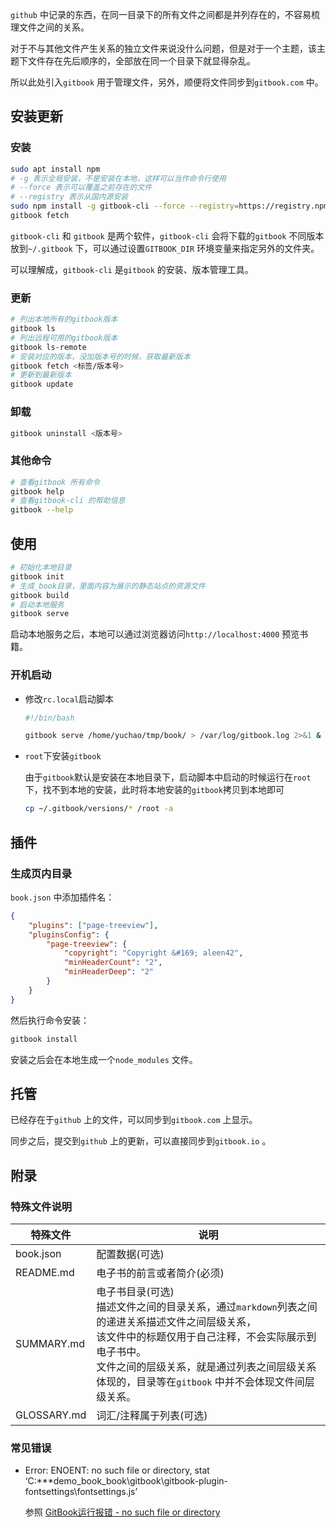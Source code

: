 `github` 中记录的东西，在同一目录下的所有文件之间都是并列存在的，不容易梳理文件之间的关系。

对于不与其他文件产生关系的独立文件来说没什么问题，但是对于一个主题，该主题下文件存在先后顺序的，全部放在同一个目录下就显得杂乱。

所以此处引入`gitbook` 用于管理文件，另外，顺便将文件同步到`gitbook.com` 中。



## 安装更新

### 安装

```bash
sudo apt install npm
# -g 表示全局安装，不是安装在本地，这样可以当作命令行使用
# --force 表示可以覆盖之前存在的文件
# --registry 表示从国内源安装
sudo npm install -g gitbook-cli --force --registry=https://registry.npmmirror.com
gitbook fetch
```

`gitbook-cli` 和 `gitbook` 是两个软件，`gitbook-cli` 会将下载的`gitbook` 不同版本放到`~/.gitbook` 下，可以通过设置`GITBOOK_DIR` 环境变量来指定另外的文件夹。

可以理解成，`gitbook-cli` 是`gitbook` 的安装、版本管理工具。

### 更新

```bash
# 列出本地所有的gitbook版本
gitbook ls
# 列出远程可用的gitbook版本
gitbook ls-remote
# 安装对应的版本，没加版本号的时候，获取最新版本
gitbook fetch <标签/版本号>
# 更新到最新版本
gitbook update
```

### 卸载

```bash
gitbook uninstall <版本号>
```

### 其他命令

```bash
# 查看gitbook 所有命令
gitbook help
# 查看gitbook-cli 的帮助信息
gitbook --help
```



## 使用

```bash
# 初始化本地目录
gitbook init
# 生成_book目录，里面内容为展示的静态站点的资源文件
gitbook build
# 启动本地服务
gitbook serve
```

启动本地服务之后，本地可以通过浏览器访问`http://localhost:4000` 预览书籍。



### 开机启动

* 修改`rc.local`启动脚本

  ```bash
  #!/bin/bash
  
  gitbook serve /home/yuchao/tmp/book/ > /var/log/gitbook.log 2>&1 &
  ```

* `root`下安装`gitbook`

  由于`gitbook`默认是安装在本地目录下，启动脚本中启动的时候运行在`root`下，找不到本地的安装，此时将本地安装的`gitbook`拷贝到本地即可

  ```bash
  cp ~/.gitbook/versions/* /root -a
  ```



## 插件

### 生成页内目录

`book.json` 中添加插件名：

```json
{
    "plugins": ["page-treeview"],
    "pluginsConfig": {
        "page-treeview": {
            "copyright": "Copyright &#169; aleen42",
            "minHeaderCount": "2",
            "minHeaderDeep": "2"
        }
    }
}
```

然后执行命令安装：

```bash
gitbook install
```

安装之后会在本地生成一个`node_modules` 文件。



## 托管

已经存在于`github` 上的文件，可以同步到`gitbook.com` 上显示。

同步之后，提交到`github` 上的更新，可以直接同步到`gitbook.io` 。



## 附录

### 特殊文件说明

| 特殊文件    | 说明                                                         |
| ----------- | ------------------------------------------------------------ |
| book.json   | 配置数据(可选)                                               |
| README.md   | 电子书的前言或者简介(必须)                                   |
| SUMMARY.md  | 电子书目录(可选)<br />描述文件之间的目录关系，通过`markdown`列表之间的递进关系描述文件之间层级关系，<br />该文件中的标题仅用于自己注释，不会实际展示到电子书中。<br />文件之间的层级关系，就是通过列表之间层级关系体现的，目录等在`gitbook` 中并不会体现文件间层级关系。 |
| GLOSSARY.md | 词汇/注释属于列表(可选)                                      |

### 常见错误

* Error: ENOENT: no such file or directory, stat ‘C:***demo_book\_book\gitbook\gitbook-plugin-fontsettings\fontsettings.js’

  参照 [GitBook运行报错 - no such file or directory](https://blog.csdn.net/prufeng/article/details/83301895)

